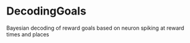 # DecodingGoals
Bayesian decoding of reward goals based on neuron spiking at reward times and places
